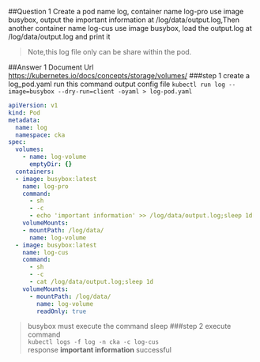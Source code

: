 ##Question 1
Create a pod name log, container name log-pro use image busybox, output the important information at /log/data/output.log,Then another container name log-cus use image busybox, load the output.log at /log/data/output.log and print it  
>Note,this log file only can be share within the pod.

##Answer 1
Document Url  
https://kubernetes.io/docs/concepts/storage/volumes/
###step 1
create a log_pod.yaml
run this command output config file
`kubectl run log --image=busybox --dry-run=client -oyaml > log-pod.yaml`
```yaml
apiVersion: v1
kind: Pod
metadata:
  name: log
  namespace: cka
spec:
  volumes:
    - name: log-volume
      emptyDir: {}
  containers:
  - image: busybox:latest
    name: log-pro
    command:
      - sh
      - -c
      - echo 'important information' >> /log/data/output.log;sleep 1d
    volumeMounts:
    - mountPath: /log/data/
      name: log-volume
  - image: busybox:latest
    name: log-cus
    command:
      - sh
      - -c
      - cat /log/data/output.log;sleep 1d
    volumeMounts:
      - mountPath: /log/data/
        name: log-volume
        readOnly: true
```
> busybox must execute the command sleep
###step 2
execute command  
`kubectl logs -f log -n cka -c log-cus`  
response **important information** successful